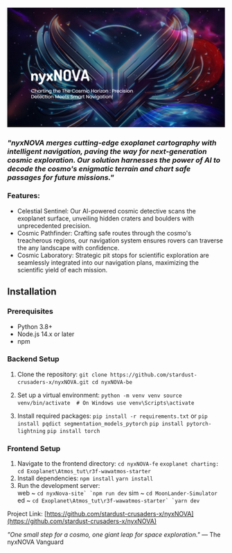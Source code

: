 ![nyxNOVA Logo](nyxNOVA-fe/nyxNova-site/public/images/display.png)

### *"nyxNOVA merges cutting-edge exoplanet cartography with intelligent navigation, paving the way for next-generation cosmic exploration. Our solution harnesses the power of AI to decode the cosmo's enigmatic terrain and chart safe passages for future missions."*

### Features:

 - Celestial Sentinel: Our AI-powered cosmic detective scans the exoplanet surface, unveiling hidden craters and boulders with unprecedented precision.
 - Cosmic Pathfinder: Crafting safe routes through the cosmo's treacherous regions, our navigation system ensures rovers can traverse the any landscape with confidence.
 - Cosmic Laboratory: Strategic pit stops for scientific exploration are seamlessly integrated into our navigation plans, maximizing the scientific yield of each mission.

## Installation

### Prerequisites

- Python 3.8+
- Node.js 14.x or later
- npm

### Backend Setup

1. Clone the repository:
   `git clone https://github.com/stardust-crusaders-x/nyxNOVA.git
      cd nyxNOVA-be`

3. Set up a virtual environment:
   `python -m venv venv
source venv/bin/activate  # On Windows use venv\Scripts\activate`
4. Install required packages:
   `pip install -r requirements.txt`
   or
   `pip install pqdict segmentation_models_pytorch`
   `pip install pytorch-lightning`
   `pip install torch`
### Frontend Setup

1. Navigate to the frontend directory:
   `cd nyxNOVA-fe`
 `exoplanet charting: cd Exoplanet\Atmos_tut\r3f-wawatmos-starter`
3. Install dependencies:
  `npm install` `yarn install`
4. Run the development server:  
  web ~ ``cd nyxNova-site` `npm run dev``
  sim ~ ``cd MoonLander-Simulator``
   ed ~ ``cd Exoplanet\Atmos_tut\r3f-wawatmos-starter` `yarn dev``
  

Project Link: [https://github.com/stardust-crusaders-x/nyxNOVA](https://github.com/stardust-crusaders-x/nyxNOVA)

*"One small step for a cosmo, one giant leap for space exploration."* 
— The nyxNOVA Vanguard

